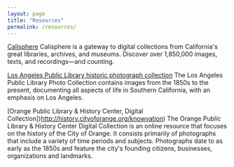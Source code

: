 ```yaml
---
layout: page
title: "Resources"
permalink: /resources/
---
```


[Calisphere](https://calisphere.org/) 
Calisphere is a gateway to digital collections from California's great libraries, archives, and museums. Discover over 1,850,000 images, texts, and recordings—and counting.

[Los Angeles Public Library historic photograph collection](https://tessa.lapl.org/photocol) 
The Los Angeles Public Library Photo Collection contains images from the 1850s to the present, documenting all aspects of life in Southern California, with an emphasis on Los Angeles.

[Orange Public Library & History Center, Digital Collection])http://history.cityoforange.org/knowvation) 
The Orange Public Library & History Center Digital Collection is an online resource that focuses on the history of the City of Orange. It consists primarily of photographs that include a variety of time periods and subjects. Photographs date to as early as the 1850s and feature the city's founding citizens, businesses, organizations and landmarks. 
